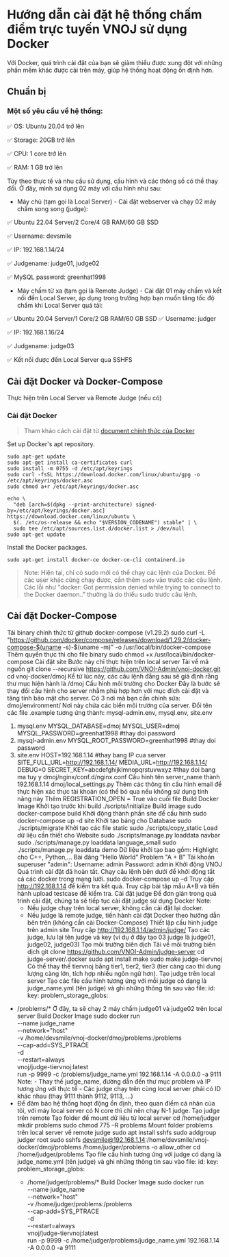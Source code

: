 # Hướng dẫn cài đặt hệ thống chấm điểm trực tuyến VNOJ sử dụng Docker
Với Docker, quá trình cài đặt của bạn sẽ giảm thiểu được xung đột với những phần mềm khác được cài trên máy, giúp hệ thống hoạt động ổn định hơn.
## Chuẩn bị
### Một số yêu cầu về hệ thống:

✅ OS: Ubuntu 20.04 trở lên

✅ Storage: 20GB trở lên

✅ CPU: 1 core trở lên

✅ RAM: 1 GB trở lên

Tùy theo thực tế và nhu cầu sử dụng, cấu hình và các thông số có thể thay đổi. Ở đây, mình sử dụng 02 máy với cấu hình như sau: 

* Máy chủ (tạm gọi là Local Server) - Cài đặt webserver và chạy 02 máy chấm song song (judge):
   
✅ Ubuntu 22.04 Server/2 Core/4 GB RAM/60 GB SSD

✅ Username: devsmile

✅ IP: 192.168.1.14/24

✅ Judgename: judge01, judge02

✅ MySQL password: greenhat1998

* Máy chấm từ xa (tạm gọi là Remote Judge) - Cài đặt 01 máy chấm và kết nối đến Local Server, áp dụng trong trường hợp bạn muốn tăng tốc độ chấm khi Local Server quá tải:
  
✅ Ubuntu 20.04 Server/1 Core/2 GB RAM/60 GB SSD
✅ Username: judger

✅ IP: 192.168.1.16/24

✅ Judgename: judge03

✅ Kết nối được đến Local Server qua SSHFS

## Cài đặt Docker và Docker-Compose
Thực hiện trên Local Server và Remote Judge (nếu có)
### Cài đặt Docker 
> Tham khảo cách cài đặt từ [document chính thức của Docker](https://docs.docker.com/engine/install/ubuntu/)

Set up Docker's apt repository.
```
sudo apt-get update
sudo apt-get install ca-certificates curl
sudo install -m 0755 -d /etc/apt/keyrings
sudo curl -fsSL https://download.docker.com/linux/ubuntu/gpg -o /etc/apt/keyrings/docker.asc
sudo chmod a+r /etc/apt/keyrings/docker.asc

echo \
  "deb [arch=$(dpkg --print-architecture) signed-by=/etc/apt/keyrings/docker.asc] https://download.docker.com/linux/ubuntu \
  $(. /etc/os-release && echo "$VERSION_CODENAME") stable" | \
  sudo tee /etc/apt/sources.list.d/docker.list > /dev/null
sudo apt-get update
```
Install the Docker packages.
```
sudo apt-get install docker-ce docker-ce-cli containerd.io 
```
> Note: Hiện tại, chỉ có sudo mới có thể chạy các lệnh của Docker. Để các user khác cũng chạy được, cần thêm `sudo` vào trước các câu lệnh. Các lỗi như "docker: Got permission denied while trying to connect to the Docker daemon.." thường là do thiếu sudo trước câu lệnh.

## Cài đặt Docker-Compose
Tải binary chính thức từ github docker-compose (v1.29.2)
sudo curl -L "https://github.com/docker/compose/releases/download/1.29.2/docker-compose-$(uname -s)-$(uname -m)" -o /usr/local/bin/docker-compose
Thêm quyền thực thi cho file binary
sudo chmod +x /usr/local/bin/docker-compose
Cài đặt site
Bước này chỉ thực hiện trên local server
Tải về mã nguồn
git clone --recursive https://github.com/VNOI-Admin/vnoj-docker.git
cd vnoj-docker/dmoj
Kể từ lúc này, các câu lệnh đằng sau sẽ giả định rằng thư mục hiện hành là /dmoj
Cấu hình môi trường cho Docker
Đây là bước sẽ thay đổi cấu hình cho server nhằm phù hợp hơn với mục đích cài đặt và tăng tính bảo mật cho server.
Có 3 nơi mà bạn cần chỉnh sửa:
dmoj/environment/
Nơi này chứa các biến môi trường của server.
Đổi tên các file .example tương ứng thành: mysql-admin.env, mysql.env, site.env
1. mysql.env
MYSQL_DATABASE=dmoj
MYSQL_USER=dmoj
MYSQL_PASSWORD=greenhat1998			#thay doi password
2. mysql-admin.env
MYSQL_ROOT_PASSWORD=greenhat1998		#thay doi password
3. site.env
HOST=192.168.1.14					#thay bang IP cua server
SITE_FULL_URL=http://192.168.1.14/
MEDIA_URL=http://192.168.1.14/
DEBUG=0
SECRET_KEY=abcdefghijklmnopqrstuvwxyz		#thay doi bang ma tuy y
dmoj/nginx/conf.d/nginx.conf
Cấu hình tên server_name thành 192.168.1.14
dmoj/local_settings.py
Thêm các thông tin cấu hình email để thực hiện xác thực tài khoản (có thể bỏ qua nếu không sử dụng tính năng này
Thêm REGISTRATION_OPEN = True vào cuối file
Build Docker Image
Khởi tạo trước khi build
./scripts/initialize
Build image
sudo docker-compose build
Khởi động thành phần site để cấu hình
sudo docker-compose up -d site
Khởi tạo bảng cho Database
sudo ./scripts/migrate
Khởi tạo các file static
sudo ./scripts/copy_static
Load dữ liệu cần thiết cho Website
sudo ./scripts/manage.py loaddata navbar
sudo ./scripts/manage.py loaddata language_small
sudo ./scripts/manage.py loaddata demo
Dữ liệu khởi tạo bao gồm:
Highlight cho C++, Python,…
Bài đăng "Hello World"
Problem "A + B"
Tài khoản superuser "admin":
Username: admin
Password: admin
Khởi động VNOJ
Quá trình cài đặt đã hoàn tất. Chạy câu lệnh bên dưới để khởi động tất cả các docker trong mạng lưới.
sudo docker-compose up –d
Truy cập http://192.168.1.14 để kiểm tra kết quả.
Truy cập bài tập mẫu A+B và tiến hành upload testcase để kiểm tra.
Cài đặt judge
Để đơn giản trong quá trình cài đặt, chúng ta sẽ tiếp tục cài đặt judge sử dụng Docker
Note:
	- Nếu judge chạy trên local server, không cần cài đặt lại docker.
	- Nếu judge là remote judge, tiến hành cài đặt Docker theo hướng dẫn bên trên (không cần cài Docker-Compose)
Thiết lập cấu hình judge trên admin site
Truy cập http://192.168.1.14/admin/judge/
Tạo các judge, lưu lại tên judge và key (ví dụ ở đây tạo 03 judge là judge01, judge02, judge03)
Tạo môi trường biên dịch 
Tải về môi trường biên dịch
git clone https://github.com/VNOI-Admin/judge-server
cd judge-server/.docker
sudo apt install make
sudo make judge-tiervnoj
Có thể thay thế tiervnoj bằng tier1, tier2, tier3 (tier càng cao thì dung lượng càng lớn, tích hợp nhiều ngôn ngữ hơn).
Tạo judge trên local server
Tạo các file cấu hình tương ứng với mỗi judge có dạng là judge_name.yml (tên judge) và ghi những thông tin sau vào file:
id: <judge name>
key: <judge authentication key>
problem_storage_globs:
  - /problems/*
Ở đây, ta sẽ chạy 2 máy chấm judge01 và judge02 trên local server
Build Docker Image
sudo docker run \
    --name judge_name \
    --network="host" \
    -v /home/devsmile/vnoj-docker/dmoj/problems:/problems \
    --cap-add=SYS_PTRACE \
    -d \
    --restart=always \
    vnoj/judge-tiervnoj:latest \
    run -p 9999 -c /problems/judge_name.yml 192.168.1.14 -A 0.0.0.0 -a 9111
Note: 	- Thay thế judge_name, đường dẫn đến thư mục problem và IP tương ứng với thực tế
		- Các judge chạy trên cùng local server phải có ID khác nhau (thay 9111 thành 9112, 9113, ...)
- Để đảm bảo hệ thống hoạt động ổn định, theo quan điểm cá nhân của tôi, với máy local server có N core thì chỉ nên chạy N-1 judge.
Tạo judge trên remote
Tạo folder để mount dữ liệu từ local server
cd /home/judger
mkdir problems
sudo chmod 775 –R problems
Mount folder problems trên local server về remote judge
sudo apt install sshfs 
sudo addgroup judger root
sudo sshfs devsmile@192.168.1.14:/home/devsmile/vnoj-docker/dmoj/problems /home/judger/problems -o allow_other
cd /home/judger/problems
Tạo file cấu hình tương ứng với judge có dạng là judge_name.yml (tên judge) và ghi những thông tin sau vào file:
id: <judge name>
key: <judge authentication key>
problem_storage_globs:
  - /home/judger/problems/*
Build Docker Image
sudo docker run \
    --name judge_name \
    --network="host" \
    -v /home/judger/problems:/problems \
    --cap-add=SYS_PTRACE \
    -d \
    --restart=always \
    vnoj/judge-tiervnoj:latest \
    run -p 9999 -c /home/judger/problems/judge_name.yml 192.168.1.14 -A 0.0.0.0 -a 9111

